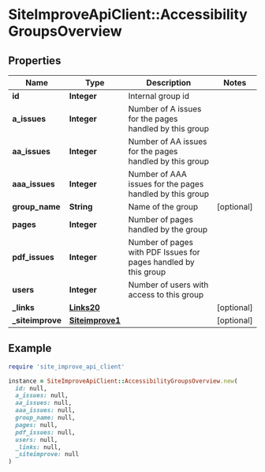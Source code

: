# SiteImproveApiClient::AccessibilityGroupsOverview

## Properties

| Name | Type | Description | Notes |
| ---- | ---- | ----------- | ----- |
| **id** | **Integer** | Internal group id |  |
| **a_issues** | **Integer** | Number of A issues for the pages handled by this group |  |
| **aa_issues** | **Integer** | Number of AA issues for the pages handled by this group |  |
| **aaa_issues** | **Integer** | Number of AAA issues for the pages handled by this group |  |
| **group_name** | **String** | Name of the group | [optional] |
| **pages** | **Integer** | Number of pages handled by the group |  |
| **pdf_issues** | **Integer** | Number of pages with PDF Issues for pages handled by this group |  |
| **users** | **Integer** | Number of users with access to this group |  |
| **_links** | [**Links20**](Links20.md) |  | [optional] |
| **_siteimprove** | [**Siteimprove1**](Siteimprove1.md) |  | [optional] |

## Example

```ruby
require 'site_improve_api_client'

instance = SiteImproveApiClient::AccessibilityGroupsOverview.new(
  id: null,
  a_issues: null,
  aa_issues: null,
  aaa_issues: null,
  group_name: null,
  pages: null,
  pdf_issues: null,
  users: null,
  _links: null,
  _siteimprove: null
)
```

